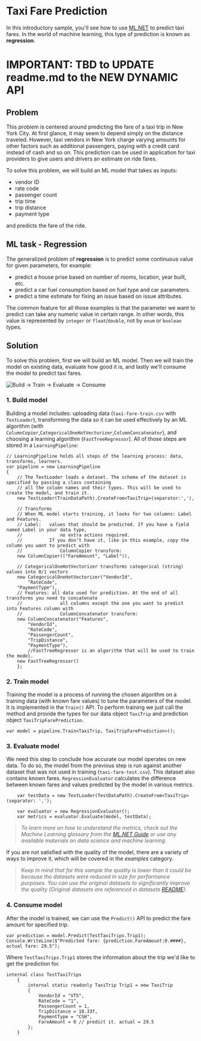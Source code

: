 # Taxi Fare Prediction
In this introductory sample, you'll see how to use [ML.NET](https://www.microsoft.com/net/learn/apps/machine-learning-and-ai/ml-dotnet) to predict taxi fares. In the world of machine learning, this type of prediction is known as **regression**.

# IMPORTANT: TBD to UPDATE readme.md to the NEW DYNAMIC API

## Problem
This problem is centered around predicting the fare of a taxi trip in New York City. At first glance, it may seem to depend simply on the distance traveled. However, taxi vendors in New York charge varying amounts for other factors such as additional passengers, paying with a credit card instead of cash and so on. This prediction can be used in application for taxi providers to give users and drivers an estimate on ride fares.

To solve this problem, we will build an ML model that takes as inputs: 
* vendor ID
* rate code
* passenger count
* trip time
* trip distance
* payment type

and predicts the fare of the ride.

## ML task - Regression
The generalized problem of **regression** is to predict some continuous value for given parameters, for example:
* predict a house prise based on number of rooms, location, year built, etc.
* predict a car fuel consumption based on fuel type and car parameters.
* predict a time estimate for fixing an issue based on issue attributes.

The common feature for all those examples is that the parameter we want to predict can take any numeric value in certain range. In other words, this value is represented by `integer` or `float`/`double`, not by `enum` or `boolean` types.

## Solution
To solve this problem, first we will build an ML model. Then we will train the model on existing data, evaluate how good it is, and lastly we'll consume the model to predict taxi fares.

![Build -> Train -> Evaluate -> Consume](../../../../../master/samples/csharp/getting-started/shared_content/modelpipeline.png)

### 1. Build model

Building a model includes: uploading data (`taxi-fare-train.csv` with `TextLoader`), transforming the data so it can be used effectively by an ML algorithm (with `ColumnCopier`,`CategoricalOneHotVectorizer`,`ColumnConcatenator`), and choosing a learning algorithm (`FastTreeRegressor`). All of those steps are stored in a `LearningPipeline`:
```CSharp
// LearningPipeline holds all steps of the learning process: data, transforms, learners.
var pipeline = new LearningPipeline
{
    // The TextLoader loads a dataset. The schema of the dataset is specified by passing a class containing
    // all the column names and their types. This will be used to create the model, and train it.
    new TextLoader(TrainDataPath).CreateFrom<TaxiTrip>(separator:','),
                
    // Transforms
    // When ML model starts training, it looks for two columns: Label and Features.
    // Label:   values that should be predicted. If you have a field named Label in your data type,
    //              no extra actions required.
    //          If you don’t have it, like in this example, copy the column you want to predict with
    //              ColumnCopier transform:
    new ColumnCopier(("FareAmount", "Label")),
                
    // CategoricalOneHotVectorizer transforms categorical (string) values into 0/1 vectors
    new CategoricalOneHotVectorizer("VendorId",
        "RateCode",
    "PaymentType"),
    // Features: all data used for prediction. At the end of all transforms you need to concatenate
    //              all columns except the one you want to predict into Features column with
    //              ColumnConcatenator transform:
    new ColumnConcatenator("Features",
        "VendorId",
        "RateCode",
        "PassengerCount",
        "TripDistance",
        "PaymentType"),
        //FastTreeRegressor is an algorithm that will be used to train the model.
    new FastTreeRegressor()
    };
```
### 2. Train model
Training the model is a process of running the chosen algorithm on a training data (with known fare values) to tune the parameters of the model. It is implemented in the `Train()` API. To perform training we just call the method and provide the types for our data object `TaxiTrip` and  prediction object `TaxiTripFarePrediction`.
```CSharp
var model = pipeline.Train<TaxiTrip, TaxiTripFarePrediction>();
```
### 3. Evaluate model
We need this step to conclude how accurate our model operates on new data. To do so, the model from the previous step is run against another dataset that was not used in training (`taxi-fare-test.csv`). This dataset also contains known fares. `RegressionEvaluator` calculates the difference between known fares and values predicted by the model in various metrics.
```CSharp
    var testData = new TextLoader(TestDataPath).CreateFrom<TaxiTrip>(separator: ',');

    var evaluator = new RegressionEvaluator();        
    var metrics = evaluator.Evaluate(model, testData);
```
>*To learn more on how to understand the metrics, check out the Machine Learning glossary from the [ML.NET Guide](https://docs.microsoft.com/en-us/dotnet/machine-learning/) or use any available materials on data science and machine learning*.

If you are not satisfied with the quality of the model, there are a variety of ways to improve it, which will be covered in the *examples* category.

>*Keep in mind that for this sample the quality is lower than it could be because the datasets were reduced in size for performance purposes. You can use the original datasets to significantly improve the quality (Original datasets are referenced in datasets [README](../../../datasets/README.md)).*

### 4. Consume model
After the model is trained, we can use the `Predict()` API to predict the fare amount for specified trip. 

```CSharp
var prediction = model.Predict(TestTaxiTrips.Trip1);
Console.WriteLine($"Predicted fare: {prediction.FareAmount:0.####}, actual fare: 29.5");
```
Where `TestTaxiTrips.Trip1` stores the information about the trip we'd like to get the prediction for.

```CSharp
internal class TestTaxiTrips
    {
        internal static readonly TaxiTrip Trip1 = new TaxiTrip
        {
            VendorId = "VTS",
            RateCode = "1",
            PassengerCount = 1,
            TripDistance = 10.33f,
            PaymentType = "CSH",
            FareAmount = 0 // predict it. actual = 29.5
        };
    }
```
